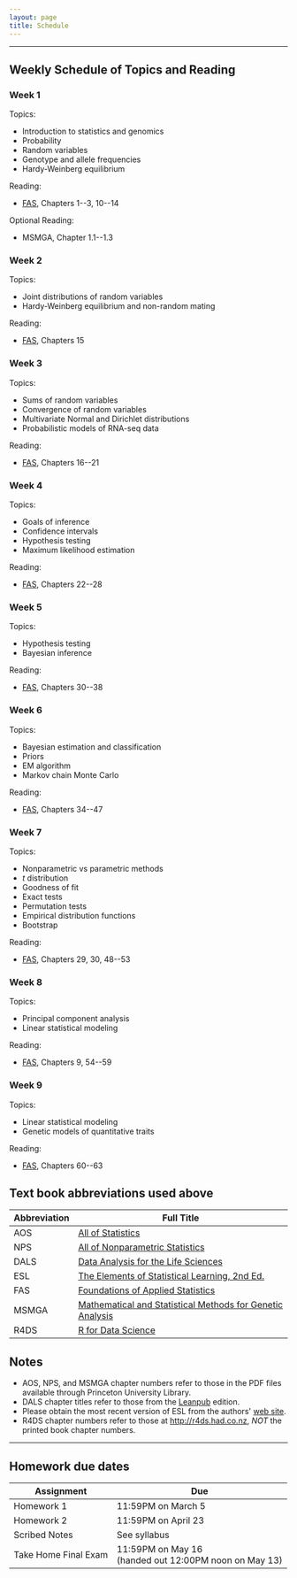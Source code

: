 ```yaml
---
layout: page
title: Schedule
---
```


---

## Weekly Schedule of Topics and Reading

### Week 1

Topics:  

- Introduction to statistics and genomics
- Probability
- Random variables
- Genotype and allele frequencies
- Hardy-Weinberg equilibrium

Reading:  

- [FAS](https://jdstorey.org/fas/index.html), Chapters 1--3, 10--14

Optional Reading:  

- MSMGA, Chapter 1.1--1.3

### Week 2

Topics:  

- Joint distributions of random variables
- Hardy-Weinberg equilibrium and non-random mating

Reading: 

- [FAS](https://jdstorey.org/fas/index.html), Chapters 15


### Week 3

Topics:  

- Sums of random variables
- Convergence of random variables
- Multivariate Normal and Dirichlet distributions
- Probabilistic models of RNA-seq data

Reading: 

- [FAS](https://jdstorey.org/fas/index.html), Chapters 16--21


### Week 4

Topics:  

- Goals of inference
- Confidence intervals
- Hypothesis testing
- Maximum likelihood estimation

Reading: 

- [FAS](https://jdstorey.org/fas/index.html), Chapters 22--28

### Week 5

Topics:  

- Hypothesis testing
- Bayesian inference

Reading: 

- [FAS](https://jdstorey.org/fas/index.html), Chapters 30--38

### Week 6

Topics:  

- Bayesian estimation and classification
- Priors
- EM algorithm
- Markov chain Monte Carlo

Reading: 

- [FAS](https://jdstorey.org/fas/index.html), Chapters 34--47

### Week 7

Topics:  

- Nonparametric vs parametric methods
- *t* distribution
- Goodness of fit
- Exact tests
- Permutation tests
- Empirical distribution functions
- Bootstrap

Reading: 

- [FAS](https://jdstorey.org/fas/index.html), Chapters 29, 30, 48--53

### Week 8

Topics:  

- Principal component analysis
- Linear statistical modeling

Reading: 

- [FAS](https://jdstorey.org/fas/index.html), Chapters 9, 54--59

### Week 9

Topics:  

- Linear statistical modeling
- Genetic models of quantitative traits

Reading: 

- [FAS](https://jdstorey.org/fas/index.html), Chapters 60--63

## Text book abbreviations used above

| Abbreviation | Full Title |
| ---- | ---------- |
AOS | [All of Statistics](https://pulsearch.princeton.edu/catalog/8865289)
NPS | [All of Nonparametric Statistics](https://pulsearch.princeton.edu/catalog/6402948)
DALS | [Data Analysis for the Life Sciences](https://leanpub.com/dataanalysisforthelifesciences)
ESL | [The Elements of Statistical Learning, 2nd Ed.](http://statweb.stanford.edu/~tibs/ElemStatLearn/)
FAS | [Foundations of Applied Statistics](https://jdstorey.github.io/fas/)
MSMGA | [Mathematical and Statistical Methods for Genetic Analysis](https://catalog.princeton.edu/catalog/1170367)
R4DS | [R for Data Science](http://r4ds.had.co.nz)

## Notes

- AOS, NPS, and MSMGA chapter numbers refer to those in the PDF files available through Princeton University Library.
- DALS chapter titles refer to those from the [Leanpub](https://leanpub.com/dataanalysisforthelifesciences) edition.
- Please obtain the most recent version of ESL from the authors' [web site](http://statweb.stanford.edu/~tibs/ElemStatLearn/).
- R4DS chapter numbers refer to those at <http://r4ds.had.co.nz>, *NOT* the printed book chapter numbers.

---

## Homework due dates

| Assignment    | Due | 
| --------------|---------------------|
| Homework 1    | 11:59PM on March 5  |
| Homework 2    | 11:59PM on April 23   | 
| Scribed Notes | See syllabus |
| Take Home Final Exam | 11:59PM on May 16 <br> (handed out 12:00PM noon on May 13)   |

